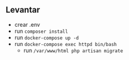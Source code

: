 ## Levantar
- crear .env
- run `composer install`
- run `docker-compose up -d`
- run `docker-compose exec httpd bin/bash`
  - run `/var/www/html php artisan migrate`

